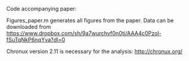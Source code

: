 Code accompanying paper:

Figures_paper.m generates all figures from the paper. Data can be downloaded from https://www.dropbox.com/sh/9a7wurchvf0n0ti/AAA4c0Pzol-fSuTqNkP6nqYva?dl=0

Chronux version 2.11 is necessary for the analysis: http://chronux.org/
